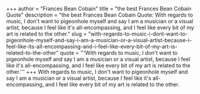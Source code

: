+++
author = "Frances Bean Cobain"
title = "the best Frances Bean Cobain Quote"
description = "the best Frances Bean Cobain Quote: With regards to music, I don't want to pigeonhole myself and say I am a musician or a visual artist, because I feel like it's all-encompassing, and I feel like every bit of my art is related to the other."
slug = "with-regards-to-music-i-dont-want-to-pigeonhole-myself-and-say-i-am-a-musician-or-a-visual-artist-because-i-feel-like-its-all-encompassing-and-i-feel-like-every-bit-of-my-art-is-related-to-the-other"
quote = '''With regards to music, I don't want to pigeonhole myself and say I am a musician or a visual artist, because I feel like it's all-encompassing, and I feel like every bit of my art is related to the other.'''
+++
With regards to music, I don't want to pigeonhole myself and say I am a musician or a visual artist, because I feel like it's all-encompassing, and I feel like every bit of my art is related to the other.
